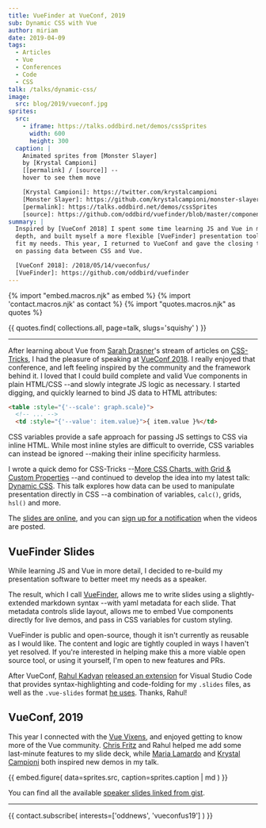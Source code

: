 ```yaml
---
title: VueFinder at VueConf, 2019
sub: Dynamic CSS with Vue
author: miriam
date: 2019-04-09
tags:
  - Articles
  - Vue
  - Conferences
  - Code
  - CSS
talk: /talks/dynamic-css/
image:
  src: blog/2019/vueconf.jpg
sprites:
  src:
    - iframe: https://talks.oddbird.net/demos/cssSprites
      width: 600
      height: 300
  caption: |
    Animated sprites from [Monster Slayer]
    by [Krystal Campioni]
    [[permalink] / [source]] --
    hover to see them move

    [Krystal Campioni]: https://twitter.com/krystalcampioni
    [Monster Slayer]: https://github.com/krystalcampioni/monster-slayer
    [permalink]: https://talks.oddbird.net/demos/cssSprites
    [source]: https://github.com/oddbird/vuefinder/blob/master/components/demos/cssSprites.vue
summary: |
  Inspired by [VueConf 2018] I spent some time learning JS and Vue in more
  depth, and built myself a more flexible [VueFinder] presentation tool to
  fit my needs. This year, I returned to VueConf and gave the closing talk
  on passing data between CSS and Vue.

  [VueConf 2018]: /2018/05/14/vueconfus/
  [VueFinder]: https://github.com/oddbird/vuefinder
---
```


{% import "embed.macros.njk" as embed %}
{% import 'contact.macros.njk' as contact %}
{% import "quotes.macros.njk" as quotes %}

{{ quotes.find(
  collections.all,
  page=talk,
  slugs='squishy'
) }}

------

After learning about Vue from [Sarah Drasner]'s stream of articles on
[CSS-Tricks], I had the pleasure of speaking at [VueConf 2018]. I really
enjoyed that conference, and left feeling inspired by the community and
the framework behind it. I loved that I could build complete and valid
Vue components in plain HTML/CSS --and slowly integrate JS logic as
necessary. I started digging, and quickly learned to bind JS data to
HTML attributes:

```html
<table :style="{'--scale': graph.scale}">
  <!-- ... -->
  <td :style="{'--value': item.value}">{ item.value }%</td>
```

CSS variables provide a safe approach for passing JS settings to CSS via
inline HTML. While most inline styles are difficult to override, CSS
variables can instead be ignored --making their inline specificity
harmless.

I wrote a quick demo for CSS-Tricks --[More CSS Charts, with Grid &
Custom Properties] --and continued to develop the idea into my latest
talk: [Dynamic CSS]. This talk explores how data can be used to
manipulate presentation directly in CSS --a combination of variables,
`calc()`, grids, `hsl()` and more.

The [slides are online], and you can [sign up for a notification] when
the videos are posted.

[Sarah Drasner]: https://twitter.com/sarah_edo
[CSS-Tricks]: https://css-tricks.com/author/sdrasner/
[VueConf 2018]: /2018/05/14/vueconfus/
[More CSS Charts, with Grid & Custom Properties]: https://css-tricks.com/css-charts-grid-custom-properties/
[Dynamic CSS]: /talks/dynamic-css/
[slides are online]: https://talks.oddbird.net/dynamic-css/vueconf19/
[sign up for a notification]: https://www.vuemastery.com/conferences/

## VueFinder Slides

While learning JS and Vue in more detail, I decided to re-build my
presentation software to better meet my needs as a speaker.

The result, which I call [VueFinder], allows me to write slides using a
slightly-extended markdown syntax --with yaml metadata for each slide.
That metadata controls slide layout, allows me to embed Vue components
directly for live demos, and pass in CSS variables for custom styling.

VueFinder is public and open-source, though it isn't currently as
reusable as I would like. The content and logic are tightly coupled in
ways I haven't yet resolved. If you're interested in helping make this a
more viable open source tool, or using it yourself, I'm open to new
features and PRs.

After VueConf, [Rahul Kadyan][] [released an extension] for Visual
Studio Code that provides syntax-highlighting and code-folding for my
`.slides` files, as well as the `.vue-slides` format [he uses]. Thanks,
Rahul!

[VueFinder]: https://github.com/oddbird/vuefinder
[Rahul Kadyan]: https://twitter.com/znck0
[released an extension]: https://marketplace.visualstudio.com/itemdetails?itemName=znck.vue-slides#qna
[he uses]: https://github.com/znck/vue-slides

## VueConf, 2019

This year I connected with the [Vue Vixens], and enjoyed getting to know
more of the Vue community. [Chris Fritz] and Rahul helped me add some
last-minute features to my slide deck, while [Maria Lamardo] and
[Krystal Campioni] both inspired new demos in my talk.

{{ embed.figure(
  data=sprites.src,
  caption=sprites.caption | md
) }}

You can find all the available [speaker slides linked from gist].

------

{{ contact.subscribe(
  interests=['oddnews', 'vueconfus19']
) }}

[Vue Vixens]: https://vuevixens.org/
[Chris Fritz]: https://twitter.com/chrisvfritz
[Maria Lamardo]: https://twitter.com/marialamardo
[Krystal Campioni]: https://twitter.com/krystalcampioni
[speaker slides linked from gist]: https://gist.github.com/vincentmayers/298f7bfd4c26ebd2fc0143f03dc4cbf7
